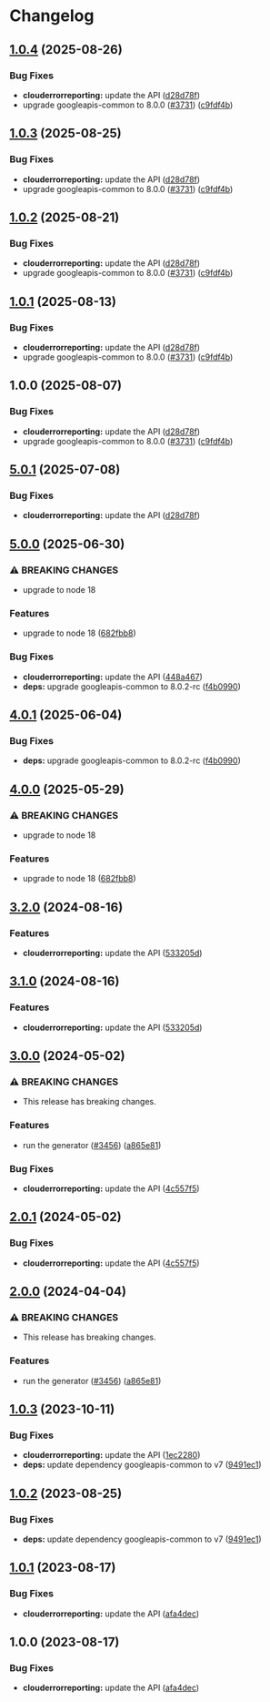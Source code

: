 # Changelog

## [1.0.4](https://github.com/googleapis/google-api-nodejs-client/compare/clouderrorreporting-v1.0.3...clouderrorreporting-v1.0.4) (2025-08-26)


### Bug Fixes

* **clouderrorreporting:** update the API ([d28d78f](https://github.com/googleapis/google-api-nodejs-client/commit/d28d78fcf4ebb820bffed33a795ed79d2bfc0fe1))
* upgrade googleapis-common to 8.0.0  ([#3731](https://github.com/googleapis/google-api-nodejs-client/issues/3731)) ([c9fdf4b](https://github.com/googleapis/google-api-nodejs-client/commit/c9fdf4b34d6c9bcf608eee35dd281d4680be9797))

## [1.0.3](https://github.com/googleapis/google-api-nodejs-client/compare/clouderrorreporting-v1.0.2...clouderrorreporting-v1.0.3) (2025-08-25)


### Bug Fixes

* **clouderrorreporting:** update the API ([d28d78f](https://github.com/googleapis/google-api-nodejs-client/commit/d28d78fcf4ebb820bffed33a795ed79d2bfc0fe1))
* upgrade googleapis-common to 8.0.0  ([#3731](https://github.com/googleapis/google-api-nodejs-client/issues/3731)) ([c9fdf4b](https://github.com/googleapis/google-api-nodejs-client/commit/c9fdf4b34d6c9bcf608eee35dd281d4680be9797))

## [1.0.2](https://github.com/googleapis/google-api-nodejs-client/compare/clouderrorreporting-v1.0.1...clouderrorreporting-v1.0.2) (2025-08-21)


### Bug Fixes

* **clouderrorreporting:** update the API ([d28d78f](https://github.com/googleapis/google-api-nodejs-client/commit/d28d78fcf4ebb820bffed33a795ed79d2bfc0fe1))
* upgrade googleapis-common to 8.0.0  ([#3731](https://github.com/googleapis/google-api-nodejs-client/issues/3731)) ([c9fdf4b](https://github.com/googleapis/google-api-nodejs-client/commit/c9fdf4b34d6c9bcf608eee35dd281d4680be9797))

## [1.0.1](https://github.com/googleapis/google-api-nodejs-client/compare/clouderrorreporting-v1.0.0...clouderrorreporting-v1.0.1) (2025-08-13)


### Bug Fixes

* **clouderrorreporting:** update the API ([d28d78f](https://github.com/googleapis/google-api-nodejs-client/commit/d28d78fcf4ebb820bffed33a795ed79d2bfc0fe1))
* upgrade googleapis-common to 8.0.0  ([#3731](https://github.com/googleapis/google-api-nodejs-client/issues/3731)) ([c9fdf4b](https://github.com/googleapis/google-api-nodejs-client/commit/c9fdf4b34d6c9bcf608eee35dd281d4680be9797))

## 1.0.0 (2025-08-07)


### Bug Fixes

* **clouderrorreporting:** update the API ([d28d78f](https://github.com/googleapis/google-api-nodejs-client/commit/d28d78fcf4ebb820bffed33a795ed79d2bfc0fe1))
* upgrade googleapis-common to 8.0.0  ([#3731](https://github.com/googleapis/google-api-nodejs-client/issues/3731)) ([c9fdf4b](https://github.com/googleapis/google-api-nodejs-client/commit/c9fdf4b34d6c9bcf608eee35dd281d4680be9797))

## [5.0.1](https://github.com/googleapis/google-api-nodejs-client/compare/clouderrorreporting-v5.0.0...clouderrorreporting-v5.0.1) (2025-07-08)


### Bug Fixes

* **clouderrorreporting:** update the API ([d28d78f](https://github.com/googleapis/google-api-nodejs-client/commit/d28d78fcf4ebb820bffed33a795ed79d2bfc0fe1))

## [5.0.0](https://github.com/googleapis/google-api-nodejs-client/compare/clouderrorreporting-v4.0.1...clouderrorreporting-v5.0.0) (2025-06-30)


### ⚠ BREAKING CHANGES

* upgrade to node 18

### Features

* upgrade to node 18 ([682fbb8](https://github.com/googleapis/google-api-nodejs-client/commit/682fbb869189ae92b3e9a194d37d0548af0c1f92))


### Bug Fixes

* **clouderrorreporting:** update the API ([448a467](https://github.com/googleapis/google-api-nodejs-client/commit/448a467e3bb748a322bcf95037cdb9b73107f42c))
* **deps:** upgrade googleapis-common to 8.0.2-rc ([f4b0990](https://github.com/googleapis/google-api-nodejs-client/commit/f4b099071040cfbcfe4a2e7d487d45ee93b369e0))

## [4.0.1](https://github.com/googleapis/google-api-nodejs-client/compare/clouderrorreporting-v4.0.0...clouderrorreporting-v4.0.1) (2025-06-04)


### Bug Fixes

* **deps:** upgrade googleapis-common to 8.0.2-rc ([f4b0990](https://github.com/googleapis/google-api-nodejs-client/commit/f4b099071040cfbcfe4a2e7d487d45ee93b369e0))

## [4.0.0](https://github.com/googleapis/google-api-nodejs-client/compare/clouderrorreporting-v3.2.0...clouderrorreporting-v4.0.0) (2025-05-29)


### ⚠ BREAKING CHANGES

* upgrade to node 18

### Features

* upgrade to node 18 ([682fbb8](https://github.com/googleapis/google-api-nodejs-client/commit/682fbb869189ae92b3e9a194d37d0548af0c1f92))

## [3.2.0](https://github.com/googleapis/google-api-nodejs-client/compare/clouderrorreporting-v3.1.0...clouderrorreporting-v3.2.0) (2024-08-16)


### Features

* **clouderrorreporting:** update the API ([533205d](https://github.com/googleapis/google-api-nodejs-client/commit/533205dc1ab9959853a6177fcd24f6669768740a))

## [3.1.0](https://github.com/googleapis/google-api-nodejs-client/compare/clouderrorreporting-v3.0.0...clouderrorreporting-v3.1.0) (2024-08-16)


### Features

* **clouderrorreporting:** update the API ([533205d](https://github.com/googleapis/google-api-nodejs-client/commit/533205dc1ab9959853a6177fcd24f6669768740a))

## [3.0.0](https://github.com/googleapis/google-api-nodejs-client/compare/clouderrorreporting-v2.0.1...clouderrorreporting-v3.0.0) (2024-05-02)


### ⚠ BREAKING CHANGES

* This release has breaking changes.

### Features

* run the generator ([#3456](https://github.com/googleapis/google-api-nodejs-client/issues/3456)) ([a865e81](https://github.com/googleapis/google-api-nodejs-client/commit/a865e81539b315d3b321650663ba0b2555b1e5a1))


### Bug Fixes

* **clouderrorreporting:** update the API ([4c557f5](https://github.com/googleapis/google-api-nodejs-client/commit/4c557f5a186799c1f4abe3b7afa3b1481f187b14))

## [2.0.1](https://github.com/googleapis/google-api-nodejs-client/compare/clouderrorreporting-v2.0.0...clouderrorreporting-v2.0.1) (2024-05-02)


### Bug Fixes

* **clouderrorreporting:** update the API ([4c557f5](https://github.com/googleapis/google-api-nodejs-client/commit/4c557f5a186799c1f4abe3b7afa3b1481f187b14))

## [2.0.0](https://github.com/googleapis/google-api-nodejs-client/compare/clouderrorreporting-v1.0.3...clouderrorreporting-v2.0.0) (2024-04-04)


### ⚠ BREAKING CHANGES

* This release has breaking changes.

### Features

* run the generator ([#3456](https://github.com/googleapis/google-api-nodejs-client/issues/3456)) ([a865e81](https://github.com/googleapis/google-api-nodejs-client/commit/a865e81539b315d3b321650663ba0b2555b1e5a1))

## [1.0.3](https://github.com/googleapis/google-api-nodejs-client/compare/clouderrorreporting-v1.0.2...clouderrorreporting-v1.0.3) (2023-10-11)


### Bug Fixes

* **clouderrorreporting:** update the API ([1ec2280](https://github.com/googleapis/google-api-nodejs-client/commit/1ec22807b2403c3a90b667a550aabfb2b51637a5))
* **deps:** update dependency googleapis-common to v7 ([9491ec1](https://github.com/googleapis/google-api-nodejs-client/commit/9491ec1cdc3c413e7d73edcfcd59cf5c28a7c855))

## [1.0.2](https://github.com/googleapis/google-api-nodejs-client/compare/clouderrorreporting-v1.0.1...clouderrorreporting-v1.0.2) (2023-08-25)


### Bug Fixes

* **deps:** update dependency googleapis-common to v7 ([9491ec1](https://github.com/googleapis/google-api-nodejs-client/commit/9491ec1cdc3c413e7d73edcfcd59cf5c28a7c855))

## [1.0.1](https://github.com/googleapis/google-api-nodejs-client/compare/clouderrorreporting-v1.0.0...clouderrorreporting-v1.0.1) (2023-08-17)


### Bug Fixes

* **clouderrorreporting:** update the API ([afa4dec](https://github.com/googleapis/google-api-nodejs-client/commit/afa4dec030a8d24349b9a5a3e2e81ac9b6083076))

## 1.0.0 (2023-08-17)


### Bug Fixes

* **clouderrorreporting:** update the API ([afa4dec](https://github.com/googleapis/google-api-nodejs-client/commit/afa4dec030a8d24349b9a5a3e2e81ac9b6083076))
